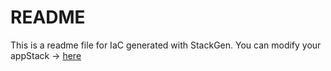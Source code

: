 # README
This is a readme file for IaC generated with StackGen.
You can modify your appStack -> [here](http://main.dev.stackgen.com/appstacks/05208d2d-b99d-4d3d-8662-b37ac3f44e62)
